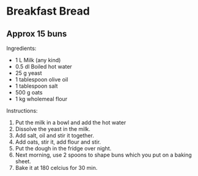 Breakfast Bread
===============

Approx 15 buns
---------------

Ingredients:
- 1 L Milk (any kind)
- 0.5 dl Boiled hot water
- 25 g yeast
- 1 tablespoon olive oil
- 1 tablespoon salt
- 500 g oats
- 1 kg wholemeal flour

Instructions:

1.  Put the milk in a bowl and add the hot water
2.  Dissolve the yeast in the milk.
3.  Add salt, oil and stir it together.
4.  Add oats, stir it, add flour and stir.
5.  Put the dough in the fridge over night.
6.  Next morning, use 2 spoons to shape buns which you put on a baking sheet.
7.  Bake it at 180 celcius for 30 min.
